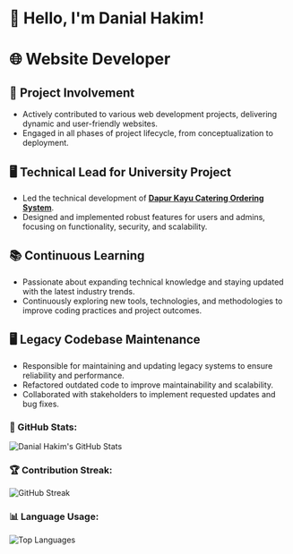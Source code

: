 
# 👋 Hello, I'm Danial Hakim!


# 🌐 Website Developer  

## 🚀 Project Involvement  
- Actively contributed to various web development projects, delivering dynamic and user-friendly websites.  
- Engaged in all phases of project lifecycle, from conceptualization to deployment.  

## 🖥️ Technical Lead for University Project  
- Led the technical development of [**Dapur Kayu Catering Ordering System**](#).  
- Designed and implemented robust features for users and admins, focusing on functionality, security, and scalability.  

## 📚 Continuous Learning  
- Passionate about expanding technical knowledge and staying updated with the latest industry trends.  
- Continuously exploring new tools, technologies, and methodologies to improve coding practices and project outcomes.

## 🖥️ **Legacy Codebase Maintenance**  
- Responsible for maintaining and updating legacy systems to ensure reliability and performance.  
- Refactored outdated code to improve maintainability and scalability.  
- Collaborated with stakeholders to implement requested updates and bug fixes.

### 🌟 GitHub Stats:
![Danial Hakim's GitHub Stats](https://github-readme-stats.vercel.app/api?username=DanialHakim22&show_icons=true&theme=radical)

### 🏆 Contribution Streak:
![GitHub Streak](https://github-readme-streak-stats.herokuapp.com/?user=DanialHakim22&theme=radical)

### 📊 Language Usage:
![Top Languages](https://github-readme-stats.vercel.app/api/top-langs/?username=DanialHakim22&layout=compact&theme=radical)


